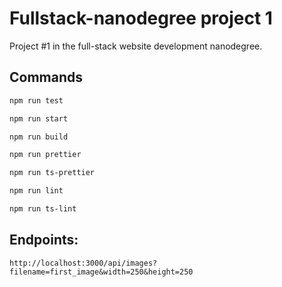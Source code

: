 # Fullstack-nanodegree project 1
 
Project #1 in the full-stack website development nanodegree.


## Commands
```bash
npm run test
```

```bash
npm run start
```

```bash
npm run build
```

```bash
npm run prettier
```

```bash
npm run ts-prettier
```


```bash
npm run lint
```

```bash
npm run ts-lint
```

## Endpoints:

    http://localhost:3000/api/images?filename=first_image&width=250&height=250
